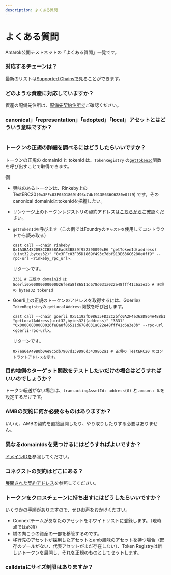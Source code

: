 ```yaml
---
description: よくある質問
---
```


# よくある質問

Amarok公開テストネットの「よくある質問」一覧です。

### 対応するチェーンは？

最新のリストは[Supported Chainsで](https://docs.connext.network/basics/chains#supported-chains)見ることができます。

### どのような資産に対応していますか？

資産の配備先住所は、[配備先契約住所で](https://docs.connext.network/developers/testing-against-testnet#deployed-contract-addresses)ご確認ください。

### canonical」「representation」「adopted」「local」アセットとはどういう意味ですか？

<figure><img src="https://docs.connext.network/img/faq/assets.png" alt=""><figcaption></figcaption></figure>

### トークンの正規の詳細を調べるにはどうしたらいいですか？

トークンの正規の domainId と tokenId は、`TokenRegistry` の[`getTokenId`](https://github.com/connext/nxtp/blob/3d0af2251b2d8d244d2617be6fb738c09a571022/packages/deployments/contracts/contracts/core/connext/helpers/TokenRegistry.sol#L176)関数を呼び出すことで取得できます。

例

* 興味のあるトークンは、Rinkeby上のTestERC20`(0x3FFc03F05D1869f493c7dbf913E636C6280e0ff9`) です。そのcanonical domainIdとtokenIdを把握したい。
* リンケージ上のトークンレジストリの契約アドレスは[こちらから](https://docs.connext.network/developers/testing-against-testnet#deployed-contract-addresses)ご確認ください。
*   `getTokenIdを`呼び出す（この例ではFoundryの`キャストを`使用してコントラクトから読み取る）

    ```
    cast call --chain rinkeby 0x1A3BA482D98CCB858AEacB3B839f952390099cE6 "getTokenId(address)(uint32,bytes32)" "0x3FFc03F05D1869f493c7dbf913E636C6280e0ff9" --rpc-url <rinkeby_rpc_url>.
    ```

    リターンです。

    ```
    3331 # 正規の domainId は Goerli0x00000000000026fe8a8f86511d678d031a022e48fff41c6a3e3b # 正規の bytes32 tokenId
    ```
*   Goerli上の正規のトークンのアドレスを取得するには、Goerliの`TokenRegistryの` `getLocalAddress`関数を呼び出します。

    ```
    cast call --chain goerli 0x51192fD98635FD32C2bfc0A2F4e362D864A4B8b1 "getLocalAddress(uint32,bytes32)(address)" "3331" "0x00000000000026fe8a8f86511d678d031a022e48fff41c6a3e3b" --rpc-url <goerli-rpc-url>。
    ```

    リターンです。

    ```
    0x7ea6eA49B0b0Ae9c5db7907d139D9Cd3439862a1 # 正規の TestERC20 のコントラクトアドレスを示す。
    ```

### 目的地側のターゲット関数をテストしたいだけの場合はどうすればいいのでしょうか？

トークン転送がない場合は、`transactingAssetId: address(0)` **と** `amount: 0`.を設定するだけです。

### AMBの契約に何か必要なものはありますか？

いいえ、AMBの契約を直接展開したり、やり取りしたりする必要はありません。

### 異なるdomainIdsを見つけるにはどうすればよいですか？

[ドメインIDを](https://docs.connext.network/developers/testing-against-testnet#domain-ids)参照してください。

### コネクストの契約はどこにある？

[展開された契約アドレス](https://docs.connext.network/developers/testing-against-testnet#deployed-contract-addresses)を参照してください。

### トークンをクロスチェーンに持ち出すにはどうしたらいいですか？

いくつかの手順がありますので、ぜひお声をおかけください。

* Connextチームがあなたのアセットをホワイトリストに登録します。（現時点では必須）
* 橋の向こうの資産の一部を移管するのです。
* 移行先のアセットが採用したアセットとamb風味のアセットを持つ場合（既存のプールがない、代表アセットがまだ存在しない）、Token Registryは新しいトークンを展開し、それを正規のものとしてセットします。

### calldataにサイズ制限はありますか？ <a href="#are-there-size-limits-to-calldata" id="are-there-size-limits-to-calldata"></a>
